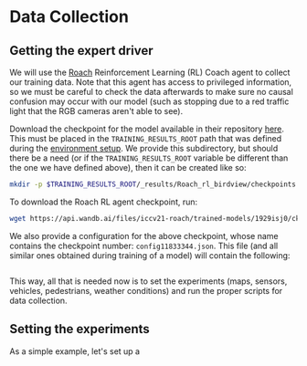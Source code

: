 # Data Collection

## Getting the expert driver

We will use the [Roach](https://github.com/zhejz/carla-roach) Reinforcement Learning (RL) Coach agent to collect our training data. Note that this agent has access to privileged information, so we must be careful to check the data afterwards to make sure no causal confusion may occur with our model (such as stopping due to a red traffic light that the RGB cameras aren't able to see).

Download the checkpoint for the model available in their repository [here](https://github.com/zhejz/carla-roach?tab=readme-ov-file#trained-models). This must be placed in the `TRAINING_RESULTS_ROOT` path that was defined during the [environment setup](../README.md#setting-environment-variables). We provide this subdirectory, but should there be a need (or if the `TRAINING_RESULTS_ROOT` variable be different than the one we have defined above), then it can be created like so:

```bash
mkdir -p $TRAINING_RESULTS_ROOT/_results/Roach_rl_birdview/checkpoints
```

To download the Roach RL agent checkpoint, run:

```bash
wget https://api.wandb.ai/files/iccv21-roach/trained-models/1929isj0/ckpt/ckpt_11833344.pth -P $TRAINING_RESULTS_ROOT/_results/Roach_rl_birdview/checkpoints 
```

We also provide a configuration for the above checkpoint, whose name contains the checkpoint number: `config11833344.json`. This file (and all similar ones obtained during training of a model) will contain the following:

```json

```

This way, all that is needed now is to set the experiments (maps, sensors, vehicles, pedestrians, weather conditions) and run the proper scripts for data collection.

## Setting the experiments

As a simple example, let's set up a 